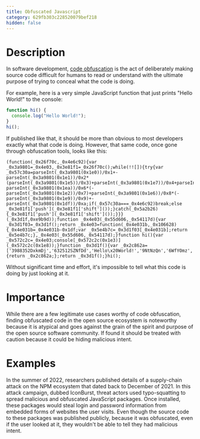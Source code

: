 ```yaml
---
title: Obfuscated Javascript
category: 629fb303c228520079bef218
hidden: false
---
```


# Description

In software development, [code obfuscation](<https://en.wikipedia.org/wiki/Obfuscation_(software)>) is the act of deliberately making source code difficult for humans to read or understand with the ultimate purpose of trying to conceal what the code is doing.

For example, here is a very simple JavaScript function that just prints "Hello World!" to the console:

```javascript
function hi() {
  console.log("Hello World!");
}
hi();
```

If published like that, it should be more than obvious to most developers exactly what that code is doing. However, that same code, once gone through obfuscation tools, looks like this:

```
(function(_0x26f70c,_0x4e6c92){var _0x3a9801=_0x4e03,_0x3e81f1=_0x26f70c();while(!![]){try{var _0x57c30a=parseInt(_0x3a9801(0x1e0))/0x1+-parseInt(_0x3a9801(0x1e1))/0x2*(parseInt(_0x3a9801(0x1e5))/0x3)+parseInt(_0x3a9801(0x1e7))/0x4+parseInt(_0x3a9801(0x1e4))/0x5+-parseInt(_0x3a9801(0x1ea))/0x6*(-parseInt(_0x3a9801(0x1e2))/0x7)+parseInt(_0x3a9801(0x1e6))/0x8*(-parseInt(_0x3a9801(0x1e9))/0x9)+-parseInt(_0x3a9801(0x1df))/0xa;if(_0x57c30a===_0x4e6c92)break;else _0x3e81f1['push'](_0x3e81f1['shift']());}catch(_0x5a2b26){_0x3e81f1['push'](_0x3e81f1['shift']());}}}(_0x3d1f,0xe9b9d));function _0x4e03(_0x55d606,_0x54117d){var _0x3d1f03=_0x3d1f();return _0x4e03=function(_0x4e031b,_0x106628){_0x4e031b=_0x4e031b-0x1df;var _0x5e4b7c=_0x3d1f03[_0x4e031b];return _0x5e4b7c;},_0x4e03(_0x55d606,_0x54117d);}function hi(){var _0x572c2c=_0x4e03;console[_0x572c2c(0x1e3)](_0x572c2c(0x1e8));}function _0x3d1f(){var _0x2c862a=['3988352DxkmDj','632512SZNfDd','Hello\x20World!','9NtNzQn','6WfYOmz','18643720nibnLE','1667797VhclOj','702KafXLL','13084400HKrzBf','log','145665eGCCHn','3453BajacZ'];_0x3d1f=function(){return _0x2c862a;};return _0x3d1f();}hi();
```

Without significant time and effort, it's impossible to tell what this code is doing by just looking at it.

# Importance

While there are a few legitimate use cases worthy of code obfuscation, finding obfuscated code in the open source ecosystem is noteworthy because it is atypical and goes against the grain of the spirit and purpose of the open source software community. If found it should be treated with caution because it could be hiding malicious intent.

# Examples

In the summer of 2022, researchers published details of a supply-chain attack on the NPM ecosystem that dated back to December of 2021. In this attack campaign, dubbed IconBurst, threat actors used typo-squatting to spread malicious and obfuscated JavaScript packages. Once installed, these packages would steal login and password information from embedded forms of websites the user visits. Even though the source code to these packages was published publicly, because it was obfuscated, even if the user looked at it, they wouldn't be able to tell they had malicious intent.

